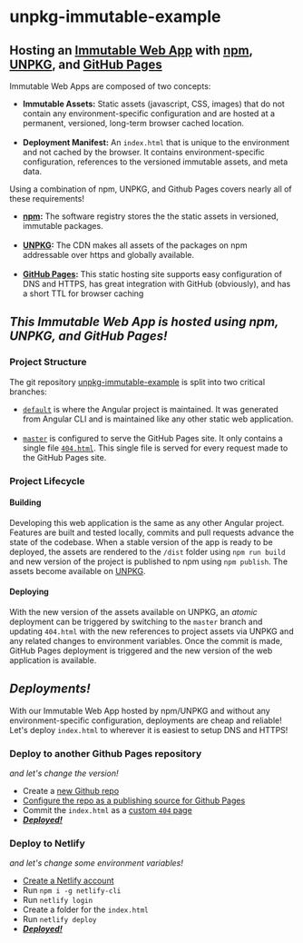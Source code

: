 <h1>unpkg-immutable-example</h1>
<h2>Hosting an <a href="https://immutablewebapps.org">Immutable Web App</a> with <a href="https://www.npmjs.com/">npm</a>,
<a href="https://unpkg.com/#/">UNPKG</a>, and <a href="https://pages.github.com/">GitHub Pages</a></h2>
<p>Immutable Web Apps are composed of two concepts:</p>
<ul>
<li><b>Immutable Assets:</b> Static assets (javascript, CSS, images) that do not contain any environment-specific
    configuration and are hosted at a permanent, versioned,
    long-term browser cached location.</li>
<br />
<li><b>Deployment Manifest:</b> An <code>index.html</code> that is unique to the environment and not cached by the
    browser. It contains environment-specific configuration, references to the versioned immutable assets, and meta
    data.</li>
</ul>
<p>Using a combination of npm, UNPKG, and Github Pages covers nearly all of these requirements!</p>
<ul>
<li><b><a href="https://www.npmjs.com/">npm</a>:</b> The software registry stores the the static assets in
    versioned, immutable packages.</li>
<br />
<li><b><a href="https://unpkg.com/#/">UNPKG</a>:</b> The CDN makes all assets of the packages on npm addressable
    over https
    and globally available.</li>
<br />
<li><b><a href="https://pages.github.com/">GitHub Pages</a>:</b> This static hosting site supports easy
    configuration of DNS and HTTPS, has great integration with GitHub (obviously), and has a short TTL for
    browser caching</li>
</ul>
<h2><i>This Immutable Web App is hosted using npm, UNPKG, and GitHub Pages!</i></h2>
<h3>Project Structure</h3>
<p>The git repository <a href="https://github.com/ImmutableWebApps/unpkg-immutable-example">unpkg-immutable-example</a>
is split into two critical branches:
<ul>
    <li><a href="https://github.com/ImmutableWebApps/unpkg-immutable-example/tree/default"><code>default</code></a>
    is where the Angular project is maintained. It was generated from Angular CLI and is maintained like
    any other static web application.</li>
    <br />
    <li><a href="https://github.com/ImmutableWebApps/unpkg-immutable-example/tree/master"><code>master</code></a> is
    configured to serve the GitHub Pages site. It only contains a single file <a href="https://github.com/ImmutableWebApps/unpkg-immutable-example/blob/master/404.html"><code>404.html</code></a>.
    This single file is served for every request made to the GitHub Pages site.</li>
</ul>
<h3>Project Lifecycle</h3>
<h4>Building</h4>
<p>Developing this web application is the same as any other Angular project. Features are built and tested locally, commits and
    pull requests advance the state of the codebase. When a stable version of the app is ready to be deployed, the
    assets are rendered to the <code>/dist</code> folder using <code>npm run build</code> and new version of the
    project is published to npm using <code>npm publish</code>. The assets become available on <a href="https://unpkg.com/@immutablewebapps/unpkg-immutable-example@0.0.1/">UNPKG</a>.</p>
<h4>Deploying</h4>
<p>With the new version of the assets available on UNPKG, an <i>atomic</i> deployment can be triggered by
    switching to the <code>master</code> branch and updating <code>404.html</code> with the new references to project
    assets via UNPKG and any related changes to environment variables. Once the commit is made, GitHub Pages
    deployment is triggered and the new version of the web application is available.</p>
<h2><i>Deployments!</i></h2>
<p>With our Immutable Web App hosted by npm/UNPKG and without any environment-specific configuration, deployments
    are cheap and reliable! Let's deploy <code>index.html</code> to wherever it is easiest to setup DNS and HTTPS!</p>
<h3>Deploy to another Github Pages repository</h3>
<p><i>and let's change the version!</i></p>
<ul>
    <li>Create a <a href="https://github.com/new">new Github repo</a></li>
    <li><a href="https://help.github.com/articles/configuring-a-publishing-source-for-github-pages/">Configure the
        repo as a publishing source for Github Pages</a></li>
    <li>Commit the <code>index.html</code> as a <a href="https://help.github.com/articles/creating-a-custom-404-page-for-your-github-pages-site/">custom
        <code>404</code> page</a></li>
    <li><a href="https://immutablewebapps.org/unpkg-immutable-deployment"><b><i>Deployed!</i></b></a></li>
</ul>
<h3>Deploy to Netlify</h3>
<p><i>and let's change some environment variables!</i></p>
<ul>
    <li><a href="https://app.netlify.com/">Create a Netlify account</a></li>
    <li>Run <code>npm i -g netlify-cli</code></li>
    <li>Run <code>netlify login</code></li>
    <li>Create a folder for the <code>index.html</code></li>
    <li>Run <code>netlify deploy</code></li>
    <li><a href="https://immutablewebapps.netlify.com"><b><i>Deployed!</i></b></a></li>
</ul>
